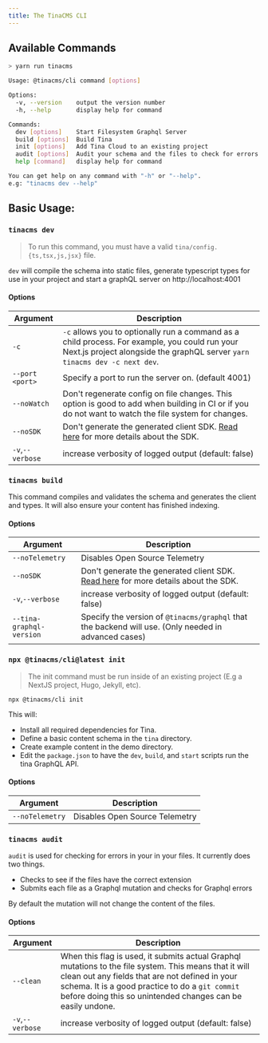 ```yaml
---
title: The TinaCMS CLI
---
```


## Available Commands

```sh
> yarn run tinacms

Usage: @tinacms/cli command [options]

Options:
  -v, --version    output the version number
  -h, --help       display help for command

Commands:
  dev [options]    Start Filesystem Graphql Server
  build [options]  Build Tina
  init [options]   Add Tina Cloud to an existing project
  audit [options]  Audit your schema and the files to check for errors
  help [command]   display help for command

You can get help on any command with "-h" or "--help".
e.g: "tinacms dev --help"
```

## Basic Usage:

### `tinacms dev`

> To run this command, you must have a valid `tina/config.{ts,tsx,js,jsx}` file.

`dev` will compile the schema into static files, generate typescript types for use in your project and start a graphQL server on http://localhost:4001

#### Options

| Argument         | Description                                                                                                                                                                  |
| ---------------- | ---------------------------------------------------------------------------------------------------------------------------------------------------------------------------- |
| `-c`             | `-c` allows you to optionally run a command as a child process. For example, you could run your Next.js project alongside the graphQL server `yarn tinacms dev -c next dev`. |
| `--port <port>`  | Specify a port to run the server on. (default 4001)                                                                                                                          |
| `--noWatch`      | Don't regenerate config on file changes. This option is good to add when building in CI or if you do not want to watch the file system for changes.                          |
| `--noSDK`        | Don't generate the generated client SDK. [Read here](/docs/graphql/client/) for more details about the SDK.                                                                  |
| `-v`,`--verbose` | increase verbosity of logged output (default: false)                                                                                                                         |

### `tinacms build`

This command compiles and validates the schema and generates the client and types. It will also ensure your content has finished indexing.

#### Options

| Argument                 | Description                                                                                                 |
| ------------------------ | ----------------------------------------------------------------------------------------------------------- |
| `--noTelemetry`          | Disables Open Source Telemetry                                                                              |
| `--noSDK`                | Don't generate the generated client SDK. [Read here](/docs/graphql/client/) for more details about the SDK. |
| `-v`,`--verbose`         | increase verbosity of logged output (default: false)                                                        |
| `--tina-graphql-version` | Specify the version of `@tinacms/graphql` that the backend will use. (Only needed in advanced cases)        |

### `npx @tinacms/cli@latest init`

> The init command must be run inside of an existing project (E.g a NextJS project, Hugo, Jekyll, etc).

```bash,copy
npx @tinacms/cli init
```

This will:

- Install all required dependencies for Tina.
- Define a basic content schema in the `tina` directory.
- Create example content in the demo directory.
- Edit the `package.json` to have the `dev`, `build`, and `start` scripts run the tina GraphQL API.

#### Options

| Argument        | Description                    |
| --------------- | ------------------------------ |
| `--noTelemetry` | Disables Open Source Telemetry |

### `tinacms audit`

`audit` is used for checking for errors in your in your files. It currently does two things.

- Checks to see if the files have the correct extension
- Submits each file as a Graphql mutation and checks for Graphql errors

By default the mutation will not change the content of the files.

#### Options

| Argument         | Description                                                                                                                                                                                                                                                                |
| ---------------- | -------------------------------------------------------------------------------------------------------------------------------------------------------------------------------------------------------------------------------------------------------------------------- |
| `--clean`        | When this flag is used, it submits actual Graphql mutations to the file system. This means that it will clean out any fields that are not defined in your schema. It is a good practice to do a `git commit` before doing this so unintended changes can be easily undone. |
| `-v`,`--verbose` | increase verbosity of logged output (default: false)                                                                                                                                                                                                                       |
